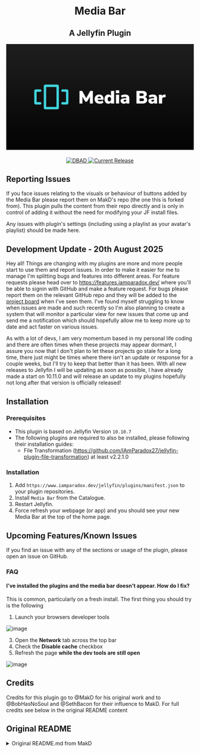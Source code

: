 <h1 align="center">Media Bar</h1>
<h2 align="center">A Jellyfin Plugin</h2>
<p align="center">
	<img alt="Logo" src="https://raw.githubusercontent.com/IAmParadox27/jellyfin-plugin-media-bar/main/src/logo.png" />
	<br />
	<br />
	<a href="https://github.com/IAmParadox27/jellyfin-plugin-media-bar/?tab=License-1-ov-file">
		<img alt="DBAD" src="https://img.shields.io/badge/license-DBAD-blue" />
	</a>
	<a href="https://github.com/IAmParadox27/jellyfin-plugin-media-bar/releases">
		<img alt="Current Release" src="https://img.shields.io/github/release/IAmParadox27/jellyfin-plugin-media-bar.svg" />
	</a>
</p>

## Reporting Issues

If you face issues relating to the visuals or behaviour of buttons added by the Media Bar please report them on MakD's repo (the one this is forked from). This plugin pulls the content from their repo directly and is only in control of adding it without the need for modifying your JF install files.

Any issues with plugin's settings (including using a playlist as your avatar's playlist) should be made here.
## Development Update - 20th August 2025

Hey all! Things are changing with my plugins are more and more people start to use them and report issues. In order to make it easier for me to manage I'm splitting bugs and features into different areas. For feature requests please head over to <a href="https://features.iamparadox.dev/">https://features.iamparadox.dev/</a> where you'll be able to signin with GitHub and make a feature request. For bugs please report them on the relevant GitHub repo and they will be added to the <a href="https://github.com/users/IAmParadox27/projects/1/views/1">project board</a> when I've seen them. I've found myself struggling to know when issues are made and such recently so I'm also planning to create a system that will monitor a particular view for new issues that come up and send me a notification which should hopefully allow me to keep more up to date and act faster on various issues.

As with a lot of devs, I am very momentum based in my personal life coding and there are often times when these projects may appear dormant, I assure you now that I don't plan to let these projects go stale for a long time, there just might be times where there isn't an update or response for a couple weeks, but I'll try to keep that better than it has been. With all new releases to Jellyfin I will be updating as soon as possible, I have already made a start on 10.11.0 and will release an update to my plugins hopefully not long after that version is officially released!
## Installation

### Prerequisites
- This plugin is based on Jellyfin Version `10.10.7`
- The following plugins are required to also be installed, please following their installation guides:
  - File Transformation (https://github.com/IAmParadox27/jellyfin-plugin-file-transformation) at least v2.2.1.0

### Installation
1. Add `https://www.iamparadox.dev/jellyfin/plugins/manifest.json` to your plugin repositories.
2. Install `Media Bar` from the Catalogue.
3. Restart Jellyfin.
4. Force refresh your webpage (or app) and you should see your new Media Bar at the top of the home page.
## Upcoming Features/Known Issues
If you find an issue with any of the sections or usage of the plugin, please open an issue on GitHub.

### FAQ

#### I've installed the plugins and the media bar doesn't appear. How do I fix?
This is common, particularly on a fresh install. The first thing you should try is the following
1. Launch your browsers developer tools

![image](https://github.com/user-attachments/assets/e8781a69-464e-430e-a07c-5172a620ef84)

3. Open the **Network** tab across the top bar
4. Check the **Disable cache** checkbox
5. Refresh the page **while the dev tools are still open**

![image](https://github.com/user-attachments/assets/6f8c3fc7-89a3-4475-b8a6-cd4a58d51b84)

## Credits
Credits for this plugin go to @MakD for his original work and to @BobHasNoSoul and @SethBacon for their influence to MakD. For full credits see below in the original README content

## Original README

<details>
  <summary>Original README.md from MakD</summary>
  
## TODO - Design changes upcoming next release

Thanks to the Man, the Legend [BobHasNoSoul](https://github.com/BobHasNoSoul) for his work on the [jellyfinfeatured](https://github.com/BobHasNoSoul/jellyfin-featured) and [SethBacon](https://forum.jellyfin.org/u-sethbacon) and [TedHinklater](https://github.com/tedhinklater) for their take on the [Jellyfin-Featured-Content-Bar](https://github.com/tedhinklater/Jellyfin-Featured-Content-Bar). 

Here I present my version of the same with some code improvements, loading optimizations, and Security Enhancements. Works best with the [Zombie theme](https://github.com/MakD/zombie-release) (_Shameless Plug_), but it fits with every other theme the creators have put their hard work in. You might've to edit the color accents in the CSS to match yours.

<details>
<summary> Desktop Layout </summary>
  
![Jellyfin Desktop Layout](https://raw.githubusercontent.com/MakD/Jellyfin-Media-Bar/refs/heads/main/img/Jelly-Web.png)
  
</details>

<details>
<summary> Mobile Layout </summary>
  
![Jellyfin Mobile Layout](https://raw.githubusercontent.com/MakD/Jellyfin-Media-Bar/refs/heads/main/img/Jelly-Mobile.png)

</details>

> <ins>**Before Installing, please take a backup of your index.html and home-html.xxxxxx.chunk.js files**<ins>

# Prepping the Environment

<details>
  
<summary> Steps </summary>

1. Create a folder `avatars` in your `jellyfin-web` folder. (Usually in C:\Program Files\Jellyfin\Server)
2. Download the files `slideshowpure.js` and `slideshowpure.css`
3. Paste them inside the avatars folder created, and you are ready to venture down the rabbit hole.

</details>

# Prepping the files
<details>
  
<summary>index.html</summary>

  1. Navigate to your `jellyfin-web` folder and search for the file index.html. (you can use any code editor, just remember to open with administrator privileges.
  2. Search for `</body></html>`
  3. Just before the `</body`, plug the below code
```

    <script>
      function saveCredentialsToSessionStorage(credentials) {
        try {
          sessionStorage.setItem(
            "json-credentials",
            JSON.stringify(credentials)
          );
          console.log("Credentials saved to sessionStorage.");
        } catch (error) {
          console.error("Error saving credentials:", error);
        }
      }
      function saveApiKey(apiKey) {
        try {
          sessionStorage.setItem("api-key", apiKey);
          console.log("API key saved to sessionStorage.");
        } catch (error) {
          console.error("Error saving API key:", error);
        }
      }
      (function () {
        var originalConsoleLog = console.log;
        console.log = function (message) {
          originalConsoleLog.apply(console, arguments);
          if (
            typeof message === "string" &&
            message.startsWith("Stored JSON credentials:")
          ) {
            try {
              var jsonString = message.substring(
                "Stored JSON credentials: ".length
              );
              var credentials = JSON.parse(jsonString);
              saveCredentialsToSessionStorage(credentials);
            } catch (error) {
              console.error("Error parsing credentials:", error);
            }
          }
          if (
            typeof message === "string" &&
            message.startsWith("opening web socket with url:")
          ) {
            try {
              var url = message.split("url:")[1].trim();
              var urlParams = new URL(url).searchParams;
              var apiKey = urlParams.get("api_key");
              if (apiKey) {
                saveApiKey(apiKey);
              }
            } catch (error) {
              console.error("Error extracting API key:", error);
            }
          }
        };
      })();
    </script>
    <link rel="preload" href="/web/avatars/slideshowpure.css" as="style" />
    <link rel="stylesheet" href="/web/avatars/slideshowpure.css" />
    <script defer src="/web/avatars/slideshowpure.js"></script>
```
</details>

<details>

<summary>home-html.xxxxxx.chunk.js</summary>

1. Similarly, search for `home-html` in the `jellyfin-web` directory. You should be able to see a file named `home-html.xxxxxx.chunk.js` with random numbers in place of the `xxxx`. Open it with any code editor with administrator privileges.
2. Search for `id="homeTab" data-index="0">`
3. Right after the `>`, paste the code block `<div id="slides-container"></div><script>slidesInit()</script>`

</details>

And that is it. Hard refresh your web page (CTRL+Shift+R) twice, and Profit!

# Want a Custom List to be showcased instead of random items??

No worries this got you covered. 

## Steps

1. Create a `list.txt` file inside your `avatars` folder.
2. In line 1 give your list a name.
3. Starting line 2, paste the item IDs you want to be showcased, one ID per line. For Example :

```
Awesome Playlist Name
ItemID1
ItemID2
ItemID3
ItemID4
ItemID5
```
The next time it loads, it will display these items.
</details>
